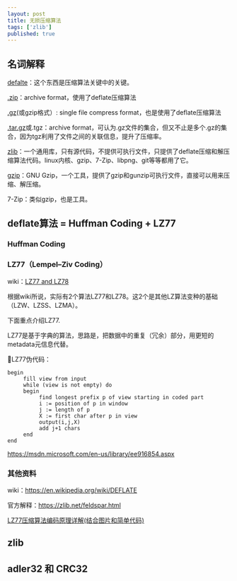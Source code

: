 ```yaml
---
layout: post
title: 无损压缩算法
tags: ['zlib']
published: true
---
```


<!--more-->


## 名词解释

[defalte](https://en.wikipedia.org/wiki/DEFLATE)：这个东西是压缩算法关键中的关键。

[.zip]( https://en.wikipedia.org/wiki/Zip_(file_format) )：archive format，使用了deflate压缩算法

[.gz](https://en.wikipedia.org/wiki/Gzip)(或gzip格式）: single file compress format，也是使用了deflate压缩算法

[.tar.gz]( https://en.wikipedia.org/wiki/Tar_(computing) )或.tgz：archive format，可认为.gz文件的集合，但又不止是多个.gz的集合，因为tgz利用了文件之间的关联信息，提升了压缩率。

[zlib](https://zlib.net/)：一个通用库，只有源代码，不提供可执行文件，只提供了deflate压缩和解压缩算法代码。linux内核、gzip、7-Zip、libpng、git等等都用了它。

[gzip](https://www.gnu.org/software/gzip/manual/gzip.html)：GNU Gzip，一个工具，提供了gzip和gunzip可执行文件，直接可以用来压缩、解压缩。

7-Zip：类似gzip，也是工具。


## deflate算法 = Huffman Coding + LZ77


### Huffman Coding

### LZ77（Lempel–Ziv Coding）

wiki：[LZ77 and LZ78](https://en.wikipedia.org/wiki/LZ77_and_LZ78#LZ77)

根据wiki所说，实际有2个算法LZ77和LZ78。这2个是其他LZ算法变种的基础（LZW、LZSS、LZMA）。

下面重点介绍LZ77.


LZ77是基于字典的算法，思路是，把数据中的重复（冗余）部分，用更短的metadata元信息代替。

LZ77伪代码：

```
begin
     fill view from input
     while (view is not empty) do 
     begin
          find longest prefix p of view starting in coded part
          i := position of p in window
          j := length of p
          X := first char after p in view
          output(i,j,X)
          add j+1 chars
     end
end
```

https://msdn.microsoft.com/en-us/library/ee916854.aspx


### 其他资料

wiki：https://en.wikipedia.org/wiki/DEFLATE

官方解释：https://zlib.net/feldspar.html

[LZ77压缩算法编码原理详解(结合图片和简单代码)](https://www.cnblogs.com/junyuhuang/p/4138376.html )


## zlib

## adler32 和 CRC32
